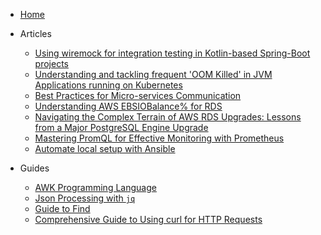 - [Home](/)

- Articles

  - [Using wiremock for integration testing in Kotlin-based Spring-Boot projects](articles/wiremock_for_integration_testing.md)
  - [Understanding and tackling frequent 'OOM Killed' in JVM Applications running on Kubernetes](articles/oom_killed_in_jvm_applications.md)
  - [Best Practices for Micro-services Communication](articles/micro-services_communication_best_practices.md)
  - [Understanding AWS EBSIOBalance% for RDS](articles/understanding_aws_ebsio_balance_rds.md)
  - [Navigating the Complex Terrain of AWS RDS Upgrades: Lessons from a Major PostgreSQL Engine Upgrade](articles/rds_upgrades_lessons_from_a_major_postgresql_engine_upgrade.md)
  - [Mastering PromQL for Effective Monitoring with Prometheus](articles/promql_for_effective_monitoring_with_prometheus.md)
  - [Automate local setup with Ansible](articles/automate-local-setup-with-ansible.md)

- Guides
  - [AWK Programming Language](guides/awk_programming_language.md)
  - [Json Processing with `jq`](guides/jq_json_processing.md)
  - [Guide to Find](guides/find_your_files.md)
  - [Comprehensive Guide to Using curl for HTTP Requests](guides/guide_to_using_curl_for_http_requests.md)
